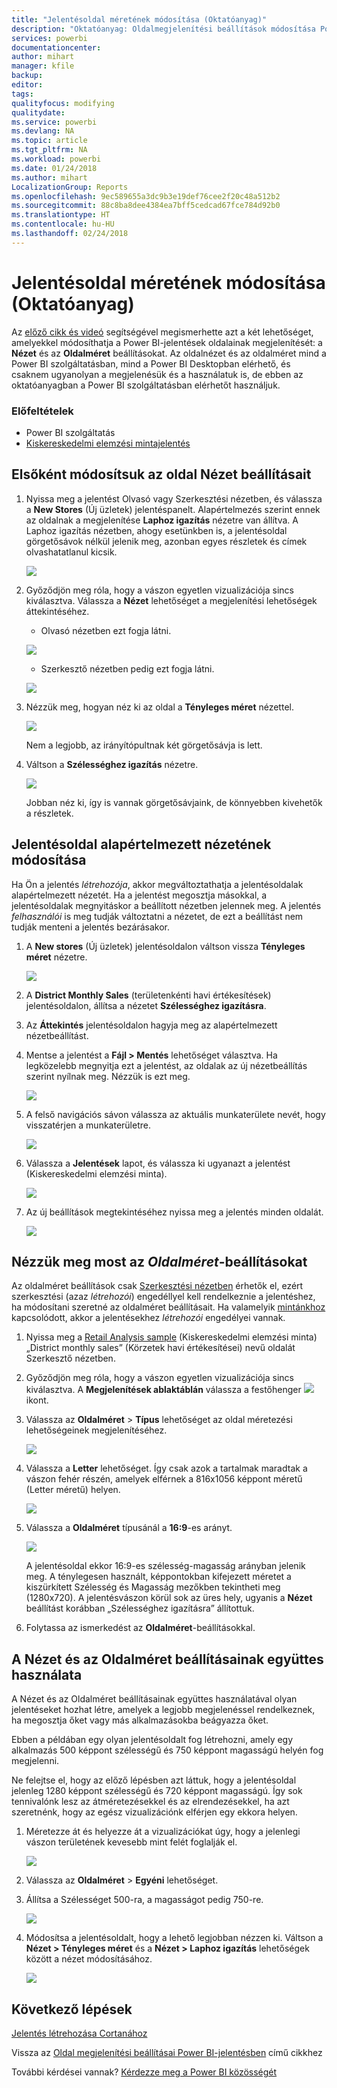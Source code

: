 ```yaml
---
title: "Jelentésoldal méretének módosítása (Oktatóanyag)"
description: "Oktatóanyag: Oldalmegjelenítési beállítások módosítása Power BI-jelentésekben"
services: powerbi
documentationcenter: 
author: mihart
manager: kfile
backup: 
editor: 
tags: 
qualityfocus: modifying
qualitydate: 
ms.service: powerbi
ms.devlang: NA
ms.topic: article
ms.tgt_pltfrm: NA
ms.workload: powerbi
ms.date: 01/24/2018
ms.author: mihart
LocalizationGroup: Reports
ms.openlocfilehash: 9ec589655a3dc9b3e19def76cee2f20c48a512b2
ms.sourcegitcommit: 88c8ba8dee4384ea7bff5cedcad67fce784d92b0
ms.translationtype: HT
ms.contentlocale: hu-HU
ms.lasthandoff: 02/24/2018
---
```

# <a name="change-the-size-of-a-report-page-tutorial"></a>Jelentésoldal méretének módosítása (Oktatóanyag)
Az [előző cikk és videó](power-bi-report-display-settings.md) segítségével megismerhette azt a két lehetőséget, amelyekkel módosíthatja a Power BI-jelentések oldalainak megjelenítését: a **Nézet** és az **Oldalméret** beállításokat. Az oldalnézet és az oldalméret mind a Power BI szolgáltatásban, mind a Power BI Desktopban elérhető, és csaknem ugyanolyan a megjelenésük és a használatuk is, de ebben az oktatóanyagban a Power BI szolgáltatásban elérhetőt használjuk.

### <a name="prerequisites"></a>Előfeltételek
- Power BI szolgáltatás   
- [Kiskereskedelmi elemzési mintajelentés](sample-retail-analysis.md)

## <a name="first-lets-change-the-page-view-setting"></a>Elsőként módosítsuk az oldal Nézet beállításait

1. Nyissa meg a jelentést Olvasó vagy Szerkesztési nézetben, és válassza a **New Stores** (Új üzletek) jelentéspanelt. Alapértelmezés szerint ennek az oldalnak a megjelenítése **Laphoz igazítás** nézetre van állítva.  A Laphoz igazítás nézetben, ahogy esetünkben is, a jelentésoldal görgetősávok nélkül jelenik meg, azonban egyes részletek és címek olvashatatlanul kicsik.

   ![](media/power-bi-change-report-display-settings/pbi_fit_to_page.png)
2. Győződjön meg róla, hogy a vászon egyetlen vizualizációja sincs kiválasztva. Válassza a **Nézet** lehetőséget a megjelenítési lehetőségek áttekintéséhez.

    * Olvasó nézetben ezt fogja látni.

     ![](media/power-bi-change-report-display-settings/power-bi-page-view-menu-new.png)
    * Szerkesztő nézetben pedig ezt fogja látni.

    ![](media/power-bi-change-report-display-settings/power-bi-view-editing-view.png)

1. Nézzük meg, hogyan néz ki az oldal a **Tényleges méret** nézettel.

   ![](media/power-bi-change-report-display-settings/power-bi-actal-size2.png)

   Nem a legjobb, az irányítópultnak két görgetősávja is lett.
2. Váltson a **Szélességhez igazítás** nézetre.

   ![](media/power-bi-change-report-display-settings/pbi_fit_to_width.png)

   Jobban néz ki, így is vannak görgetősávjaink, de könnyebben kivehetők a részletek.

## <a name="change-the-default-view-for-a-report-page"></a>Jelentésoldal alapértelmezett nézetének módosítása
Ha Ön a jelentés *létrehozója*, akkor megváltoztathatja a jelentésoldalak alapértelmezett nézetét. Ha a jelentést megosztja másokkal, a jelentésoldalak megnyitáskor a beállított nézetben jelennek meg. A jelentés *felhasználói* is meg tudják változtatni a nézetet, de ezt a beállítást nem tudják menteni a jelentés bezárásakor.

1. A **New stores** (Új üzletek) jelentésoldalon váltson vissza **Tényleges méret** nézetre.

   ![](media/power-bi-change-report-display-settings/power-bi-actual-size.png)

2. A **District Monthly Sales** (területenkénti havi értékesítések) jelentésoldalon, állítsa a nézetet **Szélességhez igazításra**.

3. Az **Áttekintés** jelentésoldalon hagyja meg az alapértelmezett nézetbeállítást.

4. Mentse a jelentést a **Fájl > Mentés** lehetőséget választva. Ha legközelebb megnyitja ezt a jelentést, az oldalak az új nézetbeállítás szerint nyílnak meg. Nézzük is ezt meg.

   ![](media/power-bi-change-report-display-settings/power-bi-save.png)
3. A felső navigációs sávon válassza az aktuális munkaterülete nevét, hogy visszatérjen a munkaterületre.  

   ![](media/power-bi-change-report-display-settings/power-bi-my-workspace.png)
4. Válassza a **Jelentések** lapot, és válassza ki ugyanazt a jelentést (Kiskereskedelmi elemzési minta).

    ![](media/power-bi-change-report-display-settings/power-bi-new-report2.png)
5. Az új beállítások megtekintéséhez nyissa meg a jelentés minden oldalát.

   ![](media/power-bi-change-report-display-settings/power-bi-page-view.gif)

## <a name="now-lets-explore-the-page-size-setting"></a>Nézzük meg most az *Oldalméret*-beállításokat
Az oldalméret beállítások csak [Szerkesztési nézetben](service-interact-with-a-report-in-editing-view.md) érhetők el, ezért szerkesztési (azaz *létrehozói*) engedéllyel kell rendelkeznie a jelentéshez, ha módosítani szeretné az oldalméret beállításait. Ha valamelyik [mintánkhoz](sample-datasets.md) kapcsolódott, akkor a jelentésekhez *létrehozói* engedélyei vannak.

1. Nyissa meg a [Retail Analysis sample](sample-retail-analysis.md) (Kiskereskedelmi elemzési minta) „District monthly sales” (Körzetek havi értékesítései) nevű oldalát Szerkesztő nézetben.
2. Győződjön meg róla, hogy a vászon egyetlen vizualizációja sincs kiválasztva.  A **Megjelenítések ablaktáblán** válassza a festőhenger ![](media/power-bi-change-report-display-settings/power-bi-paintroller.png) ikont.
3. Válassza az **Oldalméret** &gt; **Típus** lehetőséget az oldal méretezési lehetőségeinek megjelenítéséhez.

   ![](media/power-bi-change-report-display-settings/power-bi-page-size-menu-new.png)
4. Válassza a **Letter** lehetőséget.  Így csak azok a tartalmak maradtak a vászon fehér részén, amelyek elférnek a 816x1056 képpont méretű (Letter méretű) helyen.

   ![](media/power-bi-change-report-display-settings/power-bi-letter-new.png)
5. Válassza a **Oldalméret** típusánál a **16:9**-es arányt.

   ![](media/power-bi-change-report-display-settings/power-bi-16-to-9-new.png)

   A jelentésoldal ekkor 16:9-es szélesség-magasság arányban jelenik meg. A ténylegesen használt, képpontokban kifejezett méretet a kiszürkített Szélesség és Magasság mezőkben tekintheti meg (1280x720). A jelentésvászon körül sok az üres hely, ugyanis a **Nézet** beállítást korábban „Szélességhez igazításra” állítottuk.
7. Folytassa az ismerkedést az **Oldalméret**-beállításokkal.

## <a name="use-page-view-and-page-size-together"></a>A Nézet és az Oldalméret beállításainak együttes használata
A Nézet és az Oldalméret beállításainak együttes használatával olyan jelentéseket hozhat létre, amelyek a legjobb megjelenéssel rendelkeznek, ha megosztja őket vagy más alkalmazásokba beágyazza őket.

Ebben a példában egy olyan jelentésoldalt fog létrehozni, amely egy alkalmazás 500 képpont szélességű és 750 képpont magasságú helyén fog megjelenni.

Ne felejtse el, hogy az előző lépésben azt láttuk, hogy a jelentésoldal jelenleg 1280 képpont szélességű és 720 képpont magasságú. Így sok tennivalónk lesz az átméretezésekkel és az elrendezésekkel, ha azt szeretnénk, hogy az egész vizualizációnk elférjen egy ekkora helyen.

1. Méretezze át és helyezze át a vizualizációkat úgy, hogy a jelenlegi vászon területének kevesebb mint felét foglalják el.

    ![](media/power-bi-change-report-display-settings/power-bi-custom-view.gif)
2. Válassza az **Oldalméret** &gt; **Egyéni** lehetőséget.
3. Állítsa a Szélességet 500-ra, a magasságot pedig 750-re.

    ![](media/power-bi-change-report-display-settings/power-bi-custom-new.png)
4. Módosítsa a jelentésoldalt, hogy a lehető legjobban nézzen ki. Váltson a **Nézet > Tényleges méret** és a **Nézet > Laphoz igazítás** lehetőségek között a nézet módosításához.

    ![](media/power-bi-change-report-display-settings/power-bi-final-new.png)

## <a name="next-steps"></a>Következő lépések
[Jelentés létrehozása Cortanához](service-cortana-answer-cards.md)

Vissza az [Oldal megjelenítési beállításai Power BI-jelentésben](power-bi-report-display-settings.md) című cikkhez

További kérdései vannak? [Kérdezze meg a Power BI közösségét](http://community.powerbi.com/)

